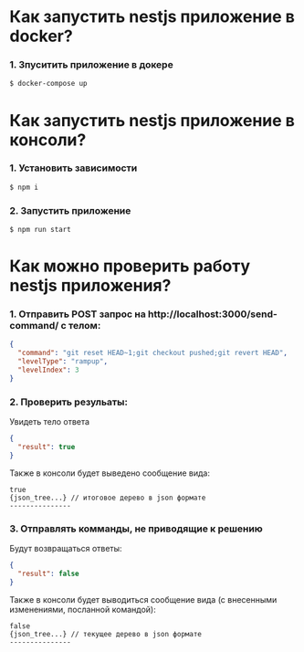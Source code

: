 # Как запустить nestjs приложение в docker?

### 1. Зпуситить приложение в докере
```bash
$ docker-compose up
```


# Как запустить nestjs приложение в консоли?


### 1. Установить зависимости
```bash
$ npm i
```


### 2. Запустить приложение
```bash
$ npm run start
```


# Как можно проверить работу nestjs приложения?


### 1. Отправить POST запрос на http://localhost:3000/send-command/ с телом:
```json
{
  "command": "git reset HEAD~1;git checkout pushed;git revert HEAD",
  "levelType": "rampup",
  "levelIndex": 3
}
```

### 2. Проверить резульаты:

Увидеть тело ответа
```json
{
  "result": true
}
```
Также в консоли будет выведено сообщение вида:
```
true
{json_tree...} // итоговое дерево в json формате
---------------
```

### 3. Отправлять комманды, не приводящие к решению
Будут возвращаться ответы:
```json
{
  "result": false
}
```
Также в консоли будет выводиться сообщение вида (с внесенными изменениями, посланной командой):
```
false
{json_tree...} // текущее дерево в json формате
---------------
```
